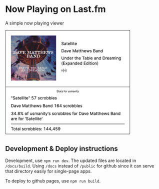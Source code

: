 # Now Playing on Last.fm

A simple now playing viewer

<img src="screenshot.png" width="400px">

## Development & Deploy instructions

Development, use `npm run dev`. The updated files are located in `/docs/build`. Using `/docs` instead of `/public` for github since it can serve that directory easily for single-page apps.

To deploy to github pages, use `npm run build`.
